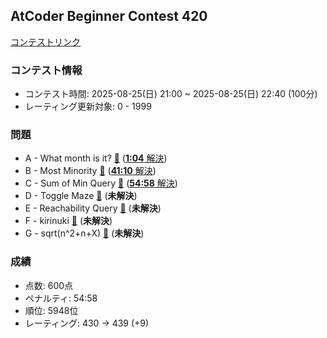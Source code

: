 
## AtCoder Beginner Contest 420

[コンテストリンク](https://atcoder.jp/contests/abc420)

### コンテスト情報
- コンテスト時間: 2025-08-25(日) 21:00 ~ 2025-08-25(日) 22:40 (100分)
- レーティング更新対象: 0 - 1999

### 問題
- A - What month is it? [🔗](https://atcoder.jp/contests/abc420/tasks/abc420_a) ([**1:04** 解決](./A%20-%20What%20month%20is%20it?/))
- B - Most Minority [🔗](https://atcoder.jp/contests/abc420/tasks/abc420_b) ([**41:10** 解決](./B%20-%20Most%20Minority/))
- C - Sum of Min Query [🔗](https://atcoder.jp/contests/abc420/tasks/abc420_c) ([**54:58** 解決](./C%20-%20Sum%20of%20Min%20Query/))
- D - Toggle Maze [🔗](https://atcoder.jp/contests/abc420/tasks/abc420_d) (**未解決**)
- E - Reachability Query [🔗](https://atcoder.jp/contests/abc420/tasks/abc420_e) (**未解決**)
- F - kirinuki [🔗](https://atcoder.jp/contests/abc420/tasks/abc420_f) (**未解決**)
- G - sqrt(n^2+n+X) [🔗](https://atcoder.jp/contests/abc420/tasks/abc420_g) (**未解決**)

### 成績
- 点数: 600点
- ペナルティ: 54:58
- 順位: 5948位
- レーティング: 430 -> 439 (+9)